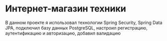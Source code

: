 # Интернет-магазин техники
В данном проекте я использовал технологии Spring Security, Spring Data JPA, подключил базу данных PostgreSQL, настроил регистрацию, аутентификацию и авторизацию, добавил валидацию
